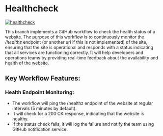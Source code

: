 # Healthcheck

[![healthcheck](https://github.com/streamdp/healthcheck/actions/workflows/healthcheck.yml/badge.svg?branch=main)](https://github.com/streamdp/healthcheck/actions/workflows/healthcheck.yml)

This branch implements a GitHub workflow to check the health status of a website. The purpose of this workflow is to 
continuously monitor the */healthz* endpoint (or another url if this is not implemented) of the site, ensuring that the
site is operational and responds with a status indicating that all services are functioning correctly. It will help 
developers and operations teams by providing real-time feedback about the availability and health of the website.

## Key Workflow Features:
### Health Endpoint Monitoring:
* The workflow will ping the /healthz endpoint of the website at regular intervals (5 minutes by default).
* It will check for a 200 OK response, indicating that the website is healthy.
* If the status check fails, it will log the failure and notify the team using GitHub notification service.
